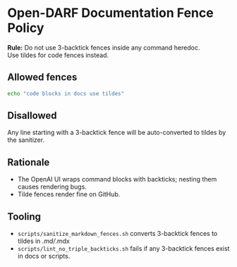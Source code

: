 # Open-DARF Documentation Fence Policy

**Rule:** Do not use 3-backtick fences inside any command heredoc.  
Use tildes for code fences instead.

## Allowed fences
~~~bash
echo "code blocks in docs use tildes"
~~~

## Disallowed
Any line starting with a 3-backtick fence will be auto-converted to tildes by the sanitizer.

## Rationale
- The OpenAI UI wraps command blocks with backticks; nesting them causes rendering bugs.
- Tilde fences render fine on GitHub.

## Tooling
- `scripts/sanitize_markdown_fences.sh` converts 3-backtick fences to tildes in *.md/*.mdx
- `scripts/lint_no_triple_backticks.sh` fails if any 3-backtick fences exist in docs or scripts.

